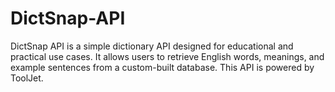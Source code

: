 # DictSnap-API
DictSnap API is a simple dictionary API designed for educational and practical use cases. It allows users to retrieve English words, meanings, and example sentences from a custom-built database. This API is powered by ToolJet.
